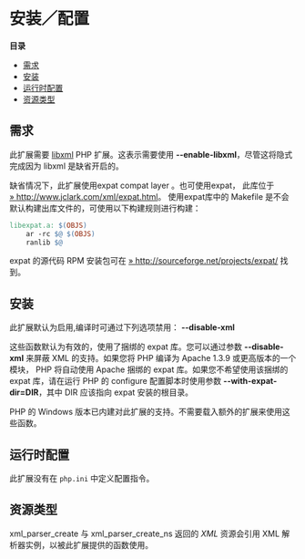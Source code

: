 安装／配置
==========

**目录**

-   [需求](/xml/setup.html#需求)
-   [安装](/xml/setup.html#安装)
-   [运行时配置](/xml/setup.html#运行时配置)
-   [资源类型](/xml/setup.html#资源类型)

需求
----

此扩展需要 <a href="/book/libxml.html" class="link">libxml</a> PHP
扩展。这表示需要使用 **--enable-libxml**，尽管这将隐式完成因为 libxml
是缺省开启的。

缺省情况下，此扩展使用<span class="productname">expat compat layer
</span>。也可使用<span class="productname">expat</span>， 此库位于
<a href="http://www.jclark.com/xml/expat.html" class="link external">» http://www.jclark.com/xml/expat.html</a>。
使用<span class="productname">expat</span>库中的 Makefile
是不会默认构建出库文件的，可使用以下构建规则进行构建：

``` makefile
libexpat.a: $(OBJS)
    ar -rc $@ $(OBJS)
    ranlib $@
```

expat 的源代码 RPM 安装包可在
<a href="http://sourceforge.net/projects/expat/" class="link external">» http://sourceforge.net/projects/expat/</a>
找到。

安装
----

此扩展默认为启用,编译时可通过下列选项禁用： **--disable-xml**

这些函数默认为有效的，使用了捆绑的 expat 库。您可以通过参数
**--disable-xml** 来屏蔽 XML 的支持。如果您将 PHP 编译为 Apache 1.3.9
或更高版本的一个模块， PHP 将自动使用 Apache 捆绑的 <span
class="productname">expat</span> 库。如果您不希望使用该捆绑的 expat
库，请在运行 PHP 的 configure 配置脚本时使用参数
**--with-expat-dir=DIR**，其中 DIR 应该指向 expat 安装的根目录。

PHP 的 Windows
版本已内建对此扩展的支持。不需要载入额外的扩展来使用这些函数。

运行时配置
----------

此扩展没有在 `php.ini` 中定义配置指令。

资源类型
--------

<span class="function">xml\_parser\_create</span> 与 <span
class="function">xml\_parser\_create\_ns</span> 返回的 *XML* 资源会引用
XML 解析器实例，以被此扩展提供的函数使用。

